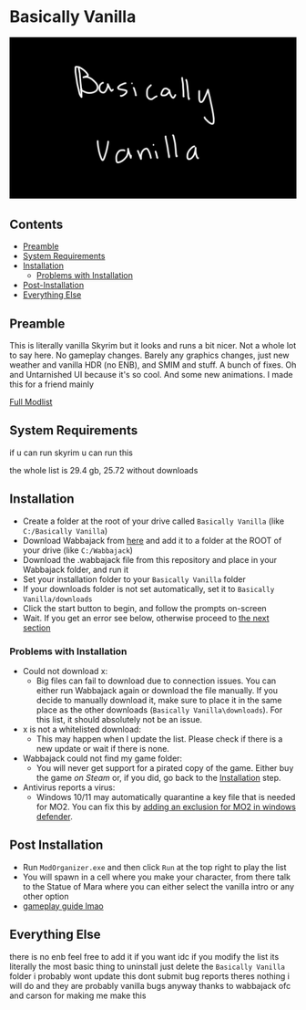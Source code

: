 # Basically Vanilla
![LOGO](https://raw.githubusercontent.com/Geborgen/basically-vanilla/main/Untitled-2.png)

## Contents
- [Preamble](#preamble)
- [System Requirements](#system-requirements)
- [Installation](#installation)
  - [Problems with Installation](#problems-with-installation)
- [Post-Installation](#post-installation)
- [Everything Else](#everything-else)

## Preamble
This is literally vanilla Skyrim but it looks and runs a bit nicer. Not a whole lot to say here. No gameplay changes. Barely any graphics changes, just new weather and vanilla HDR (no ENB), and SMIM and stuff. A bunch of fixes. Oh and Untarnished UI because it's so cool. And some new animations. I made this for a friend mainly

[Full Modlist](https://loadorderlibrary.com/lists/basically-vanilla)

## System Requirements
if u can run skyrim u can run this

the whole list is 29.4 gb, 25.72 without downloads

## Installation
- Create a folder at the root of your drive called `Basically Vanilla` (like `C:/Basically Vanilla`)
- Download Wabbajack from [here](https://www.wabbajack.org/) and add it to a folder at the ROOT of your drive (like `C:/Wabbajack`)
- Download the .wabbajack file from this repository and place in your Wabbajack folder, and run it
- Set your installation folder to your `Basically Vanilla` folder
- If your downloads folder is not set automatically, set it to `Basically Vanilla/downloads`
- Click the start button to begin, and follow the prompts on-screen
- Wait. If you get an error see below, otherwise proceed to [the next section](#post-installation)

### Problems with Installation
- Could not download x:
  - Big files can fail to download due to connection issues. You can either run Wabbajack again or download the file manually. If you decide to manually download it, make sure to place it in the same place as the other downloads (`Basically Vanilla\downloads`). For this list, it should absolutely not be an issue.
- x is not a whitelisted download:
  - This may happen when I update the list. Please check if there is a new update or wait if there is none.
- Wabbajack could not find my game folder:
  - You will never get support for a pirated copy of the game. Either buy the game *on Steam* or, if you did, go back to the [Installation](#installation) step.
- Antivirus reports a virus:
  - Windows 10/11 may automatically quarantine a key file that is needed for MO2. You can fix this by [adding an exclusion for MO2 in windows defender](https://www.thewindowsclub.com/exclude-a-folder-from-windows-security-scan).
  
 ## Post Installation
 - Run `ModOrganizer.exe` and then click `Run` at the top right to play the list
 - You will spawn in a cell where you make your character, from there talk to the Statue of Mara where you can either select the vanilla intro or any other option
 - [gameplay guide lmao](https://en.uesp.net/wiki/Main_Page)
 
 ## Everything Else
 
 there is no enb feel free to add it if you want
 idc if you modify the list its literally the most basic thing
 to uninstall just delete the `Basically Vanilla` folder
 i probably wont update this
 dont submit bug reports theres nothing i will do and they are probably vanilla bugs anyway
 thanks to wabbajack ofc and carson for making me make this
